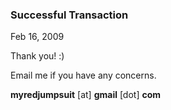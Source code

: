 ### Successful Transaction

Feb 16, 2009

Thank you! :)

Email me if you have any concerns.

__myredjumpsuit__ [at] __gmail__ [dot] __com__